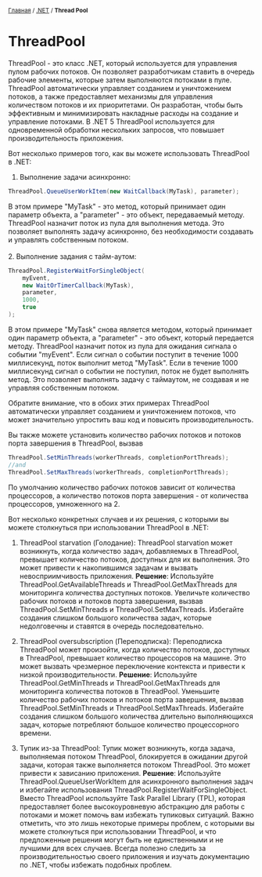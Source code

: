 <sub>[Главная](../../index.md) / [.NET](README.md) / **Thread Pool** </sub>

# **ThreadPool**

ThreadPool - это класс .NET, который используется для управления пулом рабочих потоков. Он позволяет разработчикам ставить в очередь рабочие элементы, которые затем выполняются потоками в пуле. ThreadPool автоматически управляет созданием и уничтожением потоков, а также предоставляет механизмы для управления количеством потоков и их приоритетами. Он разработан, чтобы быть эффективным и минимизировать накладные расходы на создание и управление потоками. В .NET 5 ThreadPool используется для одновременной обработки нескольких запросов, что повышает производительность приложения.

Вот несколько примеров того, как вы можете использовать ThreadPool в .NET:
1. Выполнение задачи асинхронно:
```cs
ThreadPool.QueueUserWorkItem(new WaitCallback(MyTask), parameter);
```
В этом примере "MyTask" - это метод, который принимает один параметр объекта, а "parameter" - это объект, передаваемый методу. ThreadPool назначит поток из пула для выполнения метода. Это позволяет выполнять задачу асинхронно, без необходимости создавать и управлять собственным потоком.<br><br>
2. Выполнение задания с тайм-аутом:
```cs
ThreadPool.RegisterWaitForSingleObject(
    myEvent, 
    new WaitOrTimerCallback(MyTask), 
    parameter, 
    1000, 
    true
);
```
В этом примере "MyTask" снова является методом, который принимает один параметр объекта, а "parameter" - это объект, который передается методу. ThreadPool назначит поток из пула для ожидания сигнала о событии "myEvent". Если сигнал о событии поступит в течение 1000 миллисекунд, поток выполнит метод "MyTask". Если в течение 1000 миллисекунд сигнал о событии не поступил, поток не будет выполнять метод. Это позволяет выполнять задачу с таймаутом, не создавая и не управляя собственным потоком.

Обратите внимание, что в обоих этих примерах ThreadPool автоматически управляет созданием и уничтожением потоков, что может значительно упростить ваш код и повысить производительность.

Вы также можете установить количество рабочих потоков и потоков порта завершения в ThreadPool, вызвав 
```cs
ThreadPool.SetMinThreads(workerThreads, completionPortThreads);
//and
ThreadPool.SetMaxThreads(workerThreads, completionPortThreads);
```
По умолчанию количество рабочих потоков зависит от количества процессоров, а количество потоков порта завершения - от количества процессоров, умноженного на 2.

Вот несколько конкретных случаев и их решения, с которыми вы можете столкнуться при использовании ThreadPool в .NET:

1. ThreadPool starvation (Голодание):
ThreadPool starvation может возникнуть, когда количество задач, добавляемых в ThreadPool, превышает количество потоков, доступных для их выполнения. Это может привести к накопившимся задачам и вызвать невосприимчивость приложения.
**Решение**:
Используйте ThreadPool.GetAvailableThreads и ThreadPool.GetMaxThreads для мониторинга количества доступных потоков.
Увеличьте количество рабочих потоков и потоков порта завершения, вызвав ThreadPool.SetMinThreads и ThreadPool.SetMaxThreads.
Избегайте создания слишком большого количества задач, которые недолговечны и ставятся в очередь последовательно.

2. ThreadPool oversubscription (Переподписка):
Переподписка ThreadPool может произойти, когда количество потоков, доступных в ThreadPool, превышает количество процессоров на машине. Это может вызвать чрезмерное переключение контекста и привести к низкой производительности.
**Решение**:
Используйте ThreadPool.GetMinThreads и ThreadPool.GetMaxThreads для мониторинга количества потоков в ThreadPool.
Уменьшите количество рабочих потоков и потоков порта завершения, вызвав ThreadPool.SetMinThreads и ThreadPool.SetMaxThreads.
Избегайте создания слишком большого количества длительно выполняющихся задач, которые потребляют большое количество процессорного времени.

3. Тупик из-за ThreadPool:
Тупик может возникнуть, когда задача, выполняемая потоком ThreadPool, блокируется в ожидании другой задачи, которая также выполняется потоком ThreadPool. Это может привести к зависанию приложения.
**Решение**:
Используйте ThreadPool.QueueUserWorkItem для асинхронного выполнения задач и избегайте использования ThreadPool.RegisterWaitForSingleObject.
Вместо ThreadPool используйте Task Parallel Library (TPL), которая предоставляет более высокоуровневую абстракцию для работы с потоками и может помочь вам избежать тупиковых ситуаций.
Важно отметить, что это лишь некоторые примеры проблем, с которыми вы можете столкнуться при использовании ThreadPool, и что предложенные решения могут быть не единственными и не лучшими для всех случаев. Всегда полезно следить за производительностью своего приложения и изучать документацию по .NET, чтобы избежать подобных проблем.
